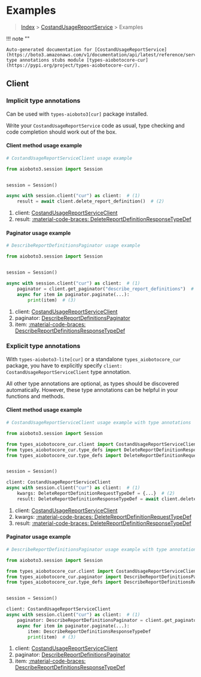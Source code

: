 # Examples

> [Index](../README.md) > [CostandUsageReportService](./README.md) > Examples

!!! note ""

    Auto-generated documentation for [CostandUsageReportService](https://boto3.amazonaws.com/v1/documentation/api/latest/reference/services/cur.html#costandusagereportservice)
    type annotations stubs module [types-aiobotocore-cur](https://pypi.org/project/types-aiobotocore-cur/).

## Client

### Implicit type annotations

Can be used with `types-aioboto3[cur]` package installed.

Write your `CostandUsageReportService` code as usual,
type checking and code completion should work out of the box.



#### Client method usage example

```python
# CostandUsageReportServiceClient usage example

from aioboto3.session import Session


session = Session()

async with session.client("cur") as client:  # (1)
    result = await client.delete_report_definition()  # (2)
```

1. client: [CostandUsageReportServiceClient](./client.md)
2. result: [:material-code-braces: DeleteReportDefinitionResponseTypeDef](./type_defs.md#deletereportdefinitionresponsetypedef)



#### Paginator usage example

```python
# DescribeReportDefinitionsPaginator usage example

from aioboto3.session import Session


session = Session()

async with session.client("cur") as client:  # (1)
    paginator = client.get_paginator("describe_report_definitions")  # (2)
    async for item in paginator.paginate(...):
        print(item)  # (3)
```

1. client: [CostandUsageReportServiceClient](./client.md)
2. paginator: [DescribeReportDefinitionsPaginator](./paginators.md#describereportdefinitionspaginator)
3. item: [:material-code-braces: DescribeReportDefinitionsResponseTypeDef](./type_defs.md#describereportdefinitionsresponsetypedef)




### Explicit type annotations

With `types-aioboto3-lite[cur]`
or a standalone `types_aiobotocore_cur` package, you have to explicitly specify
`client: CostandUsageReportServiceClient` type annotation.

All other type annotations are optional, as types should be discovered automatically.
However, these type annotations can be helpful in your functions and methods.


#### Client method usage example

```python
# CostandUsageReportServiceClient usage example with type annotations

from aioboto3.session import Session

from types_aiobotocore_cur.client import CostandUsageReportServiceClient
from types_aiobotocore_cur.type_defs import DeleteReportDefinitionResponseTypeDef
from types_aiobotocore_cur.type_defs import DeleteReportDefinitionRequestTypeDef


session = Session()

client: CostandUsageReportServiceClient
async with session.client("cur") as client:  # (1)
    kwargs: DeleteReportDefinitionRequestTypeDef = {...}  # (2)
    result: DeleteReportDefinitionResponseTypeDef = await client.delete_report_definition(**kwargs)  # (3)
```

1. client: [CostandUsageReportServiceClient](./client.md)
2. kwargs: [:material-code-braces: DeleteReportDefinitionRequestTypeDef](./type_defs.md#deletereportdefinitionrequesttypedef)
3. result: [:material-code-braces: DeleteReportDefinitionResponseTypeDef](./type_defs.md#deletereportdefinitionresponsetypedef)



#### Paginator usage example

```python
# DescribeReportDefinitionsPaginator usage example with type annotations

from aioboto3.session import Session

from types_aiobotocore_cur.client import CostandUsageReportServiceClient
from types_aiobotocore_cur.paginator import DescribeReportDefinitionsPaginator
from types_aiobotocore_cur.type_defs import DescribeReportDefinitionsResponseTypeDef


session = Session()

client: CostandUsageReportServiceClient
async with session.client("cur") as client:  # (1)
    paginator: DescribeReportDefinitionsPaginator = client.get_paginator("describe_report_definitions")  # (2)
    async for item in paginator.paginate(...):
        item: DescribeReportDefinitionsResponseTypeDef
        print(item)  # (3)
```

1. client: [CostandUsageReportServiceClient](./client.md)
2. paginator: [DescribeReportDefinitionsPaginator](./paginators.md#describereportdefinitionspaginator)
3. item: [:material-code-braces: DescribeReportDefinitionsResponseTypeDef](./type_defs.md#describereportdefinitionsresponsetypedef)




